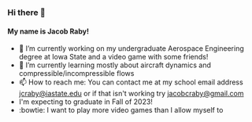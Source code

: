 ### Hi there 👋

#### My name is Jacob Raby!
- 🔭 I’m currently working on my undergraduate Aerospace Engineering degree at Iowa State and a video game with some friends!
- 🌱 I’m currently learning mostly about aircraft dynamics and compressible/incompressible flows
- 📫 How to reach me: You can contact me at my school email address jcraby@iastate.edu or if that isn't working try jacobcraby@gmail.com
- I'm expecting to graduate in Fall of 2023!
- :bowtie: I want to play more video games than I allow myself to
